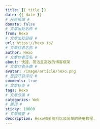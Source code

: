 ```yaml
---
title: {{ title }}
date: {{ date }}
# 开启捐赠 #
donate: false
# 文章出处名称 #
from: Hexo
# 文章出处链接 #
url: https://hexo.io/
# 文章作者名称 #
author: Hexo
# 文章作者签名 #
about: 快速、简洁且高效的博客框架
# 文章作者头像 #
avatar: /image/article/hexo.png
# 是否开启评论 #
comments: true
# 文章标签 #
tags: Hexo
# 文章分类 #
categories: Web
# 置顶 #
sticky: 10000
# 文章摘要 #
description: Hexo相关资料以及简单的使用教程.
---
```

